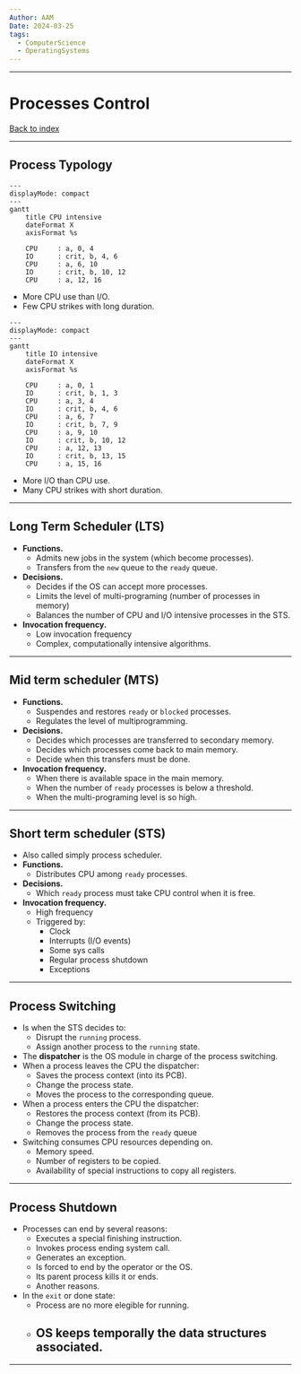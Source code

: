 ```yaml
---
Author: AAM
Date: 2024-03-25
tags:
  - ComputerScience
  - OperatingSystems
---
```

---
# Processes Control

[Back to index](../OS.md)

---
## Process Typology

```mermaid
---
displayMode: compact
---
gantt
    title CPU intensive
    dateFormat X
    axisFormat %s
    
    CPU     : a, 0, 4
    IO      : crit, b, 4, 6
    CPU     : a, 6, 10
    IO      : crit, b, 10, 12
    CPU     : a, 12, 16
```
- More CPU use than I/O.
- Few CPU strikes with long duration.

```mermaid
---
displayMode: compact
---
gantt
    title IO intensive
    dateFormat X
    axisFormat %s
    
    CPU     : a, 0, 1
    IO      : crit, b, 1, 3
    CPU     : a, 3, 4
    IO      : crit, b, 4, 6
    CPU     : a, 6, 7
    IO      : crit, b, 7, 9
    CPU     : a, 9, 10
    IO      : crit, b, 10, 12
    CPU     : a, 12, 13
    IO      : crit, b, 13, 15
    CPU     : a, 15, 16
```
- More I/O than CPU use.
- Many CPU strikes with short duration.

---
## Long Term Scheduler (LTS)

- **Functions.**
	- Admits new jobs in the system (which become processes).
	- Transfers from the `new` queue to the `ready` queue.
- **Decisions.**
	- Decides if the OS can accept more processes.
	- Limits the level of multi-programing (number of processes in memory)
	- Balances the number of CPU and I/O intensive processes in the STS.
- **Invocation frequency.**
	- Low invocation frequency
	- Complex, computationally intensive algorithms.

---
## Mid term scheduler (MTS)

- **Functions.**
	- Suspendes and restores `ready` or `blocked` processes.
	- Regulates the level of multiprogramming.
- **Decisions.**
	- Decides which processes are transferred to secondary memory.
	- Decides which processes come back to main memory.
	- Decide when this transfers must be done.
- **Invocation frequency.**
	- When there is available space in the main memory.
	- When the number of `ready` processes is below a threshold.
	- When the multi-programing level is so high.

---
## Short term scheduler (STS)

- Also called simply process scheduler.
- **Functions.**
	- Distributes CPU among `ready` processes.
- **Decisions.**
	- Which `ready` process must take CPU control when it is free.
- **Invocation frequency.**
	- High frequency
	- Triggered by:
		- Clock
		- Interrupts (I/O events)
		- Some sys calls
		- Regular process shutdown
		- Exceptions

---
## Process Switching

- Is when the STS decides to:
	- Disrupt the `running` process.
	- Assign another process to the `running` state.
- The **dispatcher** is the OS module in charge of the process switching.
- When a process leaves the CPU the dispatcher:
	- Saves the process context (into its PCB).
	- Change the process state.
	- Moves the process to the corresponding queue.
- When a process enters the CPU the dispatcher:
	- Restores the process context (from its PCB).
	- Change the process state.
	- Removes the process from the `ready` queue
- Switching consumes CPU resources depending on.
	- Memory speed.
	- Number of registers to be copied.
	- Availability of special instructions to copy all registers.

---
## Process Shutdown

- Processes can end by several reasons:
	- Executes a special finishing instruction.
	- Invokes process ending system call.
	- Generates an exception.
	- Is forced to end by the operator or the OS.
	- Its parent process kills it or ends.
	- Another reasons.
- In the `exit` or done state:
	- Process are no more elegible for running.
	- OS keeps temporally the data structures associated.
		- 

---
